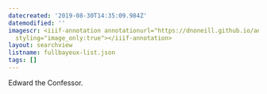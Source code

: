 ```yaml
---
datecreated: '2019-08-30T14:35:09.984Z'
datemodified: ''
imagescr: <iiif-annotation annotationurl="https://dnoneill.github.io/annotate/annotations/5e749486-cb33-11e9-9dae-88e9fe7026e8.json"
  styling="image_only:true"></iiif-annotation>
layout: searchview
listname: fullbayeux-list.json
tags: []
---
```

Edward the Confessor.